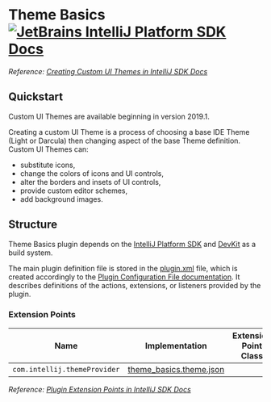 # Theme Basics [![JetBrains IntelliJ Platform SDK Docs](https://jb.gg/badges/docs.svg)][docs]
*Reference: [Creating Custom UI Themes in IntelliJ SDK Docs][docs:themes]*

## Quickstart

Custom UI Themes are available beginning in version 2019.1.

Creating a custom UI Theme is a process of choosing a base IDE Theme (Light or Darcula) then changing aspect
of the base Theme definition. Custom UI Themes can:
- substitute icons,
- change the colors of icons and UI controls,
- alter the borders and insets of UI controls,
- provide custom editor schemes,
- add background images.

## Structure

Theme Basics
plugin depends on the [IntelliJ Platform SDK][docs] and [DevKit][docs:devkit] as a build system.

The main plugin definition file is stored in the [plugin.xml][file:plugin.xml] file, which is created accordingly
to the [Plugin Configuration File documentation][docs:plugin.xml]. It describes definitions of the actions, extensions,
or listeners provided by the plugin.

### Extension Points

| Name                         | Implementation                                          | Extension Point Class |
| ---------------------------- | ------------------------------------------------------- | --------------------- |
| `com.intellij.themeProvider` | [theme_basics.theme.json][file:theme_basics.theme.json] |                       |

*Reference: [Plugin Extension Points in IntelliJ SDK Docs][docs:ep]*


[docs]: https://www.jetbrains.org/intellij/sdk/docs
[docs:themes]: https://jetbrains.org/intellij/sdk/docs/reference_guide/ui_themes/themes.html
[docs:ep]: https://www.jetbrains.org/intellij/sdk/docs/basics/plugin_structure/plugin_extensions.html
[docs:devkit]: https://jetbrains.org/intellij/sdk/docs/basics/getting_started/using_dev_kit.html
[docs:plugin.xml]: https://www.jetbrains.org/intellij/sdk/docs/basics/plugin_structure/plugin_configuration_file.html

[file:plugin.xml]: ./resources/META-INF/plugin.xml
[file:theme_basics.theme.json]: ./resources/theme_basics.theme.json
